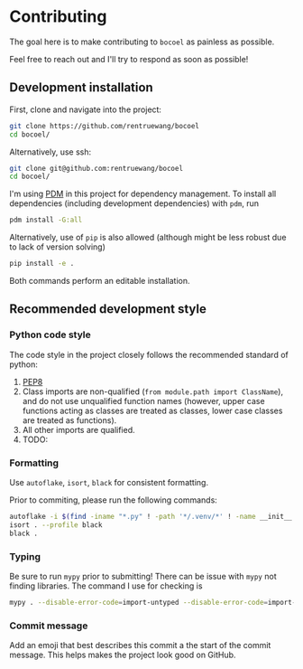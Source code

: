 # Contributing

The goal here is to make contributing to `bocoel` as painless as possible.

Feel free to reach out and I'll try to respond as soon as possible!

## Development installation

First, clone and navigate into the project:

```bash
git clone https://github.com/rentruewang/bocoel
cd bocoel/
```

Alternatively, use ssh:
```bash
git clone git@github.com:rentruewang/bocoel
cd bocoel/
```

I'm using [PDM](https://pdm-project.org/latest/) in this project for dependency management.
To install all dependencies (including development dependencies) with `pdm`, run

```bash
pdm install -G:all
```

Alternatively, use of `pip` is also allowed (although might be less robust due to lack of version solving)

```bash
pip install -e .
```

Both commands perform an editable installation.

## Recommended development style

### Python code style

The code style in the project closely follows the recommended standard of python:

1. [PEP8](https://peps.python.org/pep-0008/)
2. Class imports are non-qualified (`from module.path import ClassName`), and do not use unqualified function names (however, upper case functions acting as classes are treated as classes, lower case classes are treated as functions).
3. All other imports are qualified.
4. TODO:

### Formatting

Use `autoflake`, `isort`, `black` for consistent formatting.

Prior to commiting, please run the following commands:

```bash
autoflake -i $(find -iname "*.py" ! -path '*/.venv/*' ! -name __init__.py) --remove-all-unused-imports
isort . --profile black
black .
```

### Typing

Be sure to run `mypy` prior to submitting! There can be issue with `mypy` not finding libraries. The command I use for checking is

```bash
mypy . --disable-error-code=import-untyped --disable-error-code=import-not-found
```

### Commit message

Add an emoji that best describes this commit a the start of the commit message.
This helps makes the project look good on GitHub.
